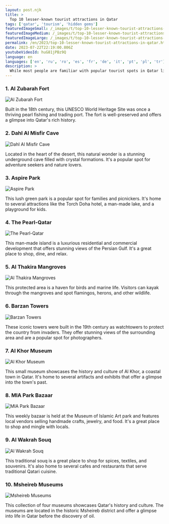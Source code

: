 ```yaml
---
layout: post.njk
title: >
  Top 10 lesser-known tourist attractions in Qatar
tags: ['qatar', 'tourism', 'hidden gems']
featuredImageSmall: /_images/t/top-10-lesser-known-tourist-attractions-in-qatar-cover-en-small.webp
featuredImageMedium: /_images/t/top-10-lesser-known-tourist-attractions-in-qatar-cover-en-medium.webp
featuredImageLarge: /_images/t/top-10-lesser-known-tourist-attractions-in-qatar-cover-en-large.webp
permalink: /en/2023/top-10-lesser-known-tourist-attractions-in-qatar.html
date: 2023-07-22T22:19:00.806Z
youtubeVideoId: huG81jPBz9Q
language: en
languages: ['en', 'ru', 'ro', 'es', 'fr', 'de', 'it', 'pt', 'pl', 'tr']
description: >
  While most people are familiar with popular tourist spots in Qatar like the Museum of Islamic Art and Souq Waqif, there are several hidden gems that are equally fascinating.
---
```


### 1. Al Zubarah Fort

![Al Zubarah Fort](/_images/a/a34e13d6e2ba47ef18814a4a85047d88-medium.webp)

Built in the 18th century, this UNESCO World Heritage Site was once a thriving pearl fishing and trading port. The fort is well-preserved and offers a glimpse into Qatar's rich history.

### 2. Dahl Al Misfir Cave

![Dahl Al Misfir Cave](/_images/7/762aa6dddb43671b950dd4b2301b3174-medium.webp)

Located in the heart of the desert, this natural wonder is a stunning underground cave filled with crystal formations. It's a popular spot for adventure seekers and nature lovers.

### 3. Aspire Park

![Aspire Park](/_images/7/74e250f885666c1986393ce1da52ef5a-medium.webp)

This lush green park is a popular spot for families and picnickers. It's home to several attractions like the Torch Doha hotel, a man-made lake, and a playground for kids.

### 4. The Pearl-Qatar

![The Pearl-Qatar](/_images/6/6c21555a02b84039f5604823490accec-medium.webp)

This man-made island is a luxurious residential and commercial development that offers stunning views of the Persian Gulf. It's a great place to shop, dine, and relax.

### 5. Al Thakira Mangroves

![Al Thakira Mangroves](/_images/d/ddccc92a68353f021a3497588f8448fa-medium.webp)

This protected area is a haven for birds and marine life. Visitors can kayak through the mangroves and spot flamingos, herons, and other wildlife.

### 6. Barzan Towers

![Barzan Towers](/_images/4/4d4b4233ed3ceb03bf616f7e9b977092-medium.webp)

These iconic towers were built in the 19th century as watchtowers to protect the country from invaders. They offer stunning views of the surrounding area and are a popular spot for photographers.

### 7. Al Khor Museum

![Al Khor Museum](/_images/1/1f5aba6499242b1f574fdde2cb16c90d-medium.webp)

This small museum showcases the history and culture of Al Khor, a coastal town in Qatar. It's home to several artifacts and exhibits that offer a glimpse into the town's past.

### 8. MIA Park Bazaar

![MIA Park Bazaar](/_images/8/8daa656350bd046e14fa53577ceabfa6-medium.webp)

This weekly bazaar is held at the Museum of Islamic Art park and features local vendors selling handmade crafts, jewelry, and food. It's a great place to shop and mingle with locals.

### 9. Al Wakrah Souq

![Al Wakrah Souq](/_images/4/4f1e32b047ea04f5a6752ba6b9ee4953-medium.webp)

This traditional souq is a great place to shop for spices, textiles, and souvenirs. It's also home to several cafes and restaurants that serve traditional Qatari cuisine.

### 10. Msheireb Museums

![Msheireb Museums](/_images/2/2f44fc650c3833707689c5fc519f5ccb-medium.webp)

This collection of four museums showcases Qatar's history and culture. The museums are located in the historic Msheireb district and offer a glimpse into life in Qatar before the discovery of oil.

